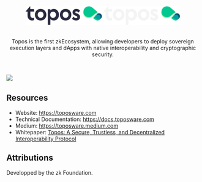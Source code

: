 <div id="top"></div>
<!-- PROJECT LOGO -->
<br />
<div align="center">

  <img src="https://raw.githubusercontent.com/topos-network/.github/main/assets/topos_logo.png#gh-light-mode-only" alt="Logo" width="200">
  <img src="https://raw.githubusercontent.com/topos-network/.github/main/assets/topos_logo_dark.png#gh-dark-mode-only" alt="Logo" width="200">

<br />
<br />

<p align="center">
Topos is the first zkEcosystem, allowing developers to deploy sovereign execution layers and dApps with native interoperability and cryptographic security.
</p>

<br />

</div>

[![](https://dcbadge.vercel.app/api/server/7HZ8F8ykBT?style=flat)](https://discord.gg/7HZ8F8ykBT)


## Resources
- Website: https://toposware.com
- Technical Documentation: https://docs.toposware.com
- Medium: https://toposware.medium.com
- Whitepaper: [Topos: A Secure, Trustless, and Decentralized
  Interoperability Protocol](https://arxiv.org/pdf/2206.03481.pdf)
  
## Attributions

Developped by the zk Foundation.
